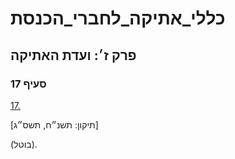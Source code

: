 # כללי_אתיקה_לחברי_הכנסת

## פרק ז׳: ועדת האתיקה

### סעיף 17

[17.](https://he.wikisource.org/wiki/כללי_אתיקה_לחברי_הכנסת#סעיף_17)

[תיקון: תשנ״ח, תשס״ג]

(בוטל).
